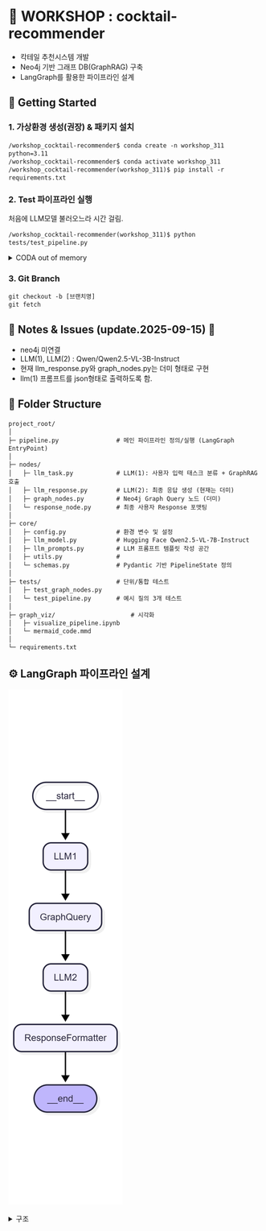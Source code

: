 # 🍹 WORKSHOP : cocktail-recommender
- 칵테일 추천시스템 개발
- Neo4j 기반 그래프 DB(GraphRAG) 구축
- LangGraph를 활용한 파이프라인 설계

## 🚀 Getting Started 
### 1. 가상환경 생성(권장) & 패키지 설치
```
/workshop_cocktail-recommender$ conda create -n workshop_311 python=3.11
/workshop_cocktail-recommender$ conda activate workshop_311
/workshop_cocktail-recommender(workshop_311)$ pip install -r requirements.txt
```
### 2. Test 파이프라인 실행
처음에 LLM모델 불러오느라 시간 걸림.
```
/workshop_cocktail-recommender(workshop_311)$ python tests/test_pipeline.py
```

<details> <summary> CODA out of memory </summary>
불필요한 파일, 오래된 캐시, 다운로드 파일 등을 삭제

```
# Hugging Face 캐시 정리
rm -rf ~/.cache/huggingface/hub
rm -rf ~/.cache/huggingface/transformers
```

실행중인 것 kill
```
# GPU모니터링
watch -n 1 nvidia-smi
```
</details>

### 3. Git Branch

```
git checkout -b [브랜치명]
git fetch
```

## 📌 Notes & Issues (update.2025-09-15) 🧷
- neo4j 미연결
- LLM(1), LLM(2) : Qwen/Qwen2.5-VL-3B-Instruct
- 현재 llm_response.py와 graph_nodes.py는 더미 형태로 구현 
- llm(1) 프롬프트를 json형태로 출력하도록 함.

## 📁 Folder Structure
```
project_root/
│
├─ pipeline.py                # 메인 파이프라인 정의/실행 (LangGraph EntryPoint)
│
├─ nodes/                     
│   ├─ llm_task.py            # LLM(1): 사용자 입력 태스크 분류 + GraphRAG 호출
│   ├─ llm_response.py        # LLM(2): 최종 응답 생성 (현재는 더미)
│   ├─ graph_nodes.py         # Neo4j Graph Query 노드 (더미)
│   └─ response_node.py       # 최종 사용자 Response 포맷팅
│
├─ core/                      
│   ├─ config.py              # 환경 변수 및 설정
│   ├─ llm_model.py           # Hugging Face Qwen2.5-VL-7B-Instruct 
│   ├─ llm_prompts.py         # LLM 프롬프트 템플릿 작성 공간
│   ├─ utils.py               # 
│   └─ schemas.py             # Pydantic 기반 PipelineState 정의
│
├─ tests/                     # 단위/통합 테스트
│   ├─ test_graph_nodes.py
│   └─ test_pipeline.py       # 예시 질의 3개 테스트
│
├─ graph_viz/                     # 시각화
│   ├─ visualize_pipeline.ipynb
│   └─ mermaid_code.mmd       
│
└─ requirements.txt
```

## ⚙️ LangGraph 파이프라인 설계
![파이프라인 구조](graph_viz/mermaid_code_white.png)
<details> <summary> 구조 </summary>
flow

```
[User Input] 
      │
      ▼
 [LLM(1) Node] ──> 속성 추출 & Graph Query
      │
      ▼
 [Graph Query Node] ──> Neo4j에서 후보 칵테일 조회
      │
      ▼
 [LLM(2) Node] ──> 최종 추천 텍스트 생성
      │
      ▼
 [Response Node] ──> 사용자 출력
```
</details>

